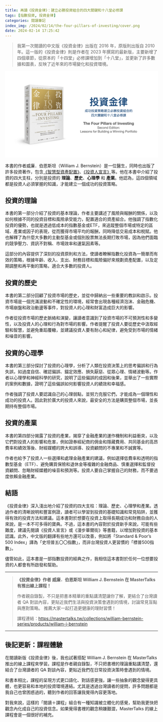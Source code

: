 ```yaml
---
title: 再讀《投資金律》：建立必勝投資組合的四大關鍵和十八堂必修課
tags: [指數投資, 投資金律]
categories: 閱讀筆記
index_img: /2024/02/14/the-four-pillars-of-investing/cover.png
date: 2024-02-14 17:25:42
---
```


> 我第一次閱讀的中文版《投資金律》出版在 2016 年，原版則出版自 2010 年。這一版的《投資金律》則是作者在 2023 年撰寫的最新版，主要新增了四個章節，從原本的「十四堂」必修課增加到「十八堂」，並更新了許多數據和圖表，反映了近年來的市場變化和投資環境。

![](/2024/02/14/the-four-pillars-of-investing/cover.png)

<!-- more -->

本書的作者威廉．伯恩斯坦（William J. Bernstein）是一位醫生，同時也出版了許多投資著作，包含[《智慧型資產配置》](/2020/06/14/the-intelligent-asset-allocator)、[《投資人宣言》](/2018/10/30/the-investor-s-manifesto/)等。他在本書中介紹了投資的四大支柱，分別是投資的 **理論**、**歷史**、**心理學** 和 **產業**。他認為，這四個領域都是投資人必須掌握的知識，才能建立一個成功的投資策略。

## 投資的理論

本書的第一部分介紹了投資的基本理論，作者主要講述了風險與報酬的關係，以及如何根據不同的投資目標和風險承受能力，配置適合的資產組合。他強調了指數化投資的優勢，也就是透過低成本的指數基金或ETF，來追蹤整個市場或特定的區域、產業或因子的表現，從而獲得市場平均的報酬，同時降低交易成本和稅賦。他也解釋了為什麼大多數的主動型基金或個別股票無法長期打敗市場，因為他們面臨的競爭壓力、資訊不對稱、市場效率和運氣因素等。

這部分的內容提供了深刻的投資原則和方法，使讀者瞭解指數化投資為一簡單而有效的策略，根據年齡、收入、支出、財務目標和風險偏好來規劃資產配置，以及定期調整和再平衡的策略，適合大多數的投資人。

## 投資的歷史

本書的第二部分回顧了投資市場的歷史，並從中歸納出一些重要的教訓和啟示。投資市場是一個充滿波動和不確定性的環境，經常會出現各種經濟泡沫、金融危機、市場崩盤和政治動盪等事件，對投資人的心理和財富造成巨大的影響。

作者從投資市場的歷史脈絡和演變，讓讀者意識到了投資市場的不可預測性和多變性，以及投資人的心理和行為對市場的影響。作者提醒了投資人要從歷史中汲取經驗和智慧，並避免重蹈覆轍，並建議投資人要有耐心和紀律，避免受到市場的情緒和噪音的影響。

## 投資的心理學

本書的第三部分探討了投資的心理學，分析了人類在投資決策上的思考偏誤和行為失誤，如過度自信、確認偏誤、錨定效應、損失厭惡、從眾心理、情緒波動等。作者以心理學和神經科學的研究，說明了這些偏誤的成因和後果，並舉出了一些實際的案例和數據，證明了這些偏誤如何影響投資人的績效和幸福感。

作者強調了投資人要認識自己的心理弱點，並努力克服它們，才能成為一個理性和成功的投資人。因此對於廣大的投資人來說，最安全的方法是購買整個市場，並長期持有整個市場。

## 投資的產業

本書的第四部分揭露了投資的產業，揭穿了金融產業的運作機制和利益衝突，以及它們對投資人的影響和危害，例如證券經紀商的佣金和隱藏費用、共同基金的高昂費率和績效落後、財經媒體的誇大和誤導、投資顧問的不專業和不誠實等。

作者也給予了投資人一些選擇和處理金融產業的建議，例如選擇低費率和透明的指數型基金（ETF）、避免購買保險和退休金等複雜的金融商品、慎重選擇和監督投資顧問、忽略財經媒體的噪音和預測等。投資人要自己掌握自己的財務，而不要過度依賴金融產業。

## 結語

《投資金律》深入淺出地介紹了投資的四大支柱：理論、歷史、心理學和產業。透過作者的清晰說明和豐富例證，讀者可以學習到投資的基礎知識和常見陷阱，並獲得有效的投資方法和建議。這本書對於想要在投資上取得長期成功和財務自由的人來說，是一本不可多得的寶典。不過，這本書的內容對於投資新手來說，可能有些難度，建議先閱讀《投資人宣言》或《漫步華爾街》等書籍，以增加對投資的基本認識。此外，中文版的翻譯有些地方還可以改善，例如將「Standard & Poor’s 500 Index」譯為「史坦普五〇〇指數」，而非台灣投資人更習慣的「標普500指數」。

儘管如此，這本書是一部指數投資的經典之作，我相信這本書對於任何一位想要投資的人都會有所啟發和幫助。

---

>**《投資金律》作者 威廉．伯恩斯坦  William J. Bernstein 在 MasterTalks 有推出線上課程！**
>
>作者親自錄製，不只是把書本精華的重點講清楚讓你了解，更結合了台灣讀者 QA 對談內容，更貼近我們生活與投資決策會遇到的情境，討論常見盲點與應對策略。
>推薦大家一起打造更健康的理財習慣！
>
>課程連結：https://mastertalks.tw/collections/william-bernstein-series/products/william-j-bernstein

---

## 後記更新：課程體驗

在閱讀新版《投資金律》後，我也試著搭配 William J. Bernstein 在 MasterTalks 推出的線上課程來學習。課程是作者親自錄製，不只把書裡的理論重點講清楚，還結合了台灣讀者的 QA 對談內容，更貼近我們在日常投資決策時會遇到的情境。

和書本相比，課程的呈現方式更口語化、對話感更強，讓一些抽象的觀念變得更具體，也更容易和本地的投資環境連結。尤其是透過台灣讀者的提問，許多問題都是我自己也曾困惑過的，聽到作者的回答讓我覺得內容更落地。

對我來說，這樣的「閱讀＋課程」組合有一種知識被立體化的感覺，幫助我更快把觀念內化成自己的投資信念。如果覺得書裡的觀念稍嫌艱澀，MasterTalks 的線上課程會是一個很好的補充。